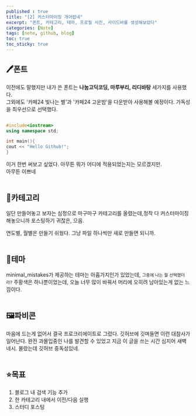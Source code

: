 ```yaml
---
published : true
title: "[2] 커스터마이징 개어렵네"
excerpt: "폰트, 카테고리, 테마, 프로필 사진, 사이드바를 생성해보았다"
categories: [Note]
tags: [note, github, blog]
toc: true
toc_sticky: true
---
```


## 🖊️폰트
이전에도 말했지만 내가 쓴 폰트는 **나눔고딕코딩, 마루부리, 리디바탕** 세가지를 사용했다. <br> 그외에도 '카페24 빛나는 별'과 '카페24 고운밤'을 다운받아 사용해볼 예정이다. 가독성을 최우선으로 선택했다.

```cpp

#include<iostream>
using namespace std;

int main(){
cout << "Hello Github!";
}
```
    
이거 한번 써보고 싶었다. 
아무튼 뭐가 어디에 적용되었는지는 모르겠지만.
<br> 아무튼 이쁘네
<br><br>
  

## 📁카테고리
일단 만들어놓고 보자는 심정으로 마구마구 카테고리를 올렸는데,정작 다 커스터마이징 해놓으니까 포스팅하기 귀찮은, 으음.

연도별, 월별은 만들기 쉬웠다. 그냥 파일 하나씩만 새로 만들면 되니까.
<br><br>

## 🎨테마
minimal_mistakes가 제공하는 테마는 아홉가지인가 있었는데, <small>그중에 나는 뭘 선택했더라?</small> 주황색은 하나뿐이었는데, 오늘 너무 많이 바꿔서 머리에 오히려 남아있는게 없는 느낌이다.
<br><br>

## 🖼️파비콘
마음에 드는게 없어서 결국 프로크리에이트로 그렸다. 깃허브에 깃며들면 이런 대참사가 일어난다. 완전 과몰입중인 나를 발견할 수 있었고 지금 이 글을 쓰는 시간 심지어 새벽 네시. 몰랐는데 깃허브 중독성있네.
<br><br>

## ⭐목표
1. 블로그 내 검색 기능 추가
2. 한 카테고리 내에서 이전/다음 실행
3. 스터디 포스팅  
    
